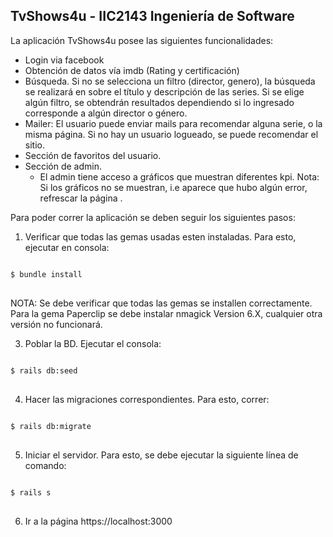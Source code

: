 <h2> TvShows4u - IIC2143 Ingeniería de Software </h2>

La aplicación TvShows4u posee las siguientes funcionalidades:

- Login via facebook
- Obtención de datos vía imdb (Rating y certificación)
- Búsqueda. Si no se selecciona un filtro (director, genero), la búsqueda se realizará en sobre el título y descripción de las series. Si se elige algún filtro, se obtendrán resultados dependiendo si lo ingresado corresponde a algún director o género.
- Mailer: El usuario puede enviar mails para recomendar alguna serie, o la misma página. Si no hay un usuario logueado, se puede recomendar el sitio.
- Sección de favoritos del usuario.
- Sección de admin.
  - El admin tiene acceso a gráficos que muestran diferentes kpi. <h> Nota: </h> Si los gráficos no se muestran, i.e aparece que hubo algún error, <h> refrescar la página </h>.




<h> Para poder correr la aplicación se deben seguir los siguientes pasos: </h>

1. Verificar que todas las gemas usadas esten instaladas. Para esto, ejecutar en consola:
<pre lang="no-highlight">
<code>
$ bundle install
</code>
</pre>

NOTA: Se debe verificar que todas las gemas se installen correctamente. Para la gema Paperclip se debe instalar nmagick Version 6.X, cualquier otra versión no funcionará.

3. Poblar la BD. Ejecutar el consola:
<pre lang="no-highlight">
<code>
$ rails db:seed
</code>
</pre>


4. Hacer las migraciones correspondientes. Para esto, correr:
<pre lang="no-highlight">
<code>
$ rails db:migrate
</code>
</pre>


5. Iniciar el servidor. Para esto, se debe ejecutar la siguiente línea de comando:

<pre lang="no-highlight">
<code>
$ rails s
</code>
</pre>

6. Ir a la página <h> https://localhost:3000 </h>
